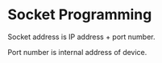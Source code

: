 # Socket Programming

Socket address is IP address + port number.

Port number is internal address of device.